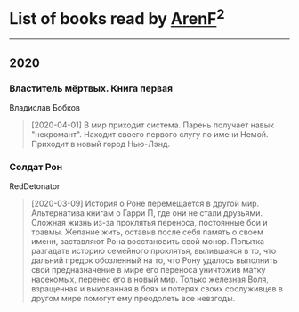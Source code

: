 # List of books read by [ArenF](http://vk.com/id113523157)<sup>2</sup>
---

## 2020

### Властитель мёртвых. Книга первая
Владислав Бобков
> [2020-04-01] В мир приходит система. Парень получает навык "некромант". Находит своего первого слугу по имени Немой. Приходит в новый город Нью-Лэнд.


### Солдат Рон
RedDetonator
> [2020-03-09] История о Роне перемещается в другой мир. 
> Альтернатива книгам о Гарри П, где они не стали друзьями.
> Сложная жизнь из-за проклятья переноса, постоянные бои и травмы. Желание жить, оставив после себя память о своем имени, заставляют Рона восстановить свой монор. Попытка разгадать историю семейного проклятья, вылившаяся в то, что дальний предок обозленный на то, что Рону удалось выполнить свой предназначение в мире его переноса уничтожив матку насекомых, перенес его в новый мир.
> Только железная Воля, взращенная и выкованная в боях и потерях своих сослуживцев в другом мире помогут ему преодолеть все невзгоды.



